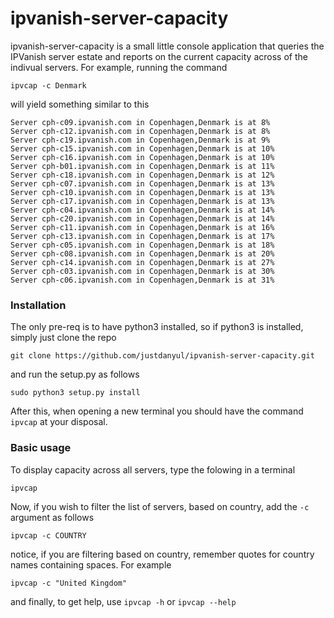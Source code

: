 # ipvanish-server-capacity

ipvanish-server-capacity is a small little console application that queries the IPVanish server estate and reports on the current capacity across of the indivual servers. For example, running the command

```
ipvcap -c Denmark
```
will yield something similar to this
```
Server cph-c09.ipvanish.com in Copenhagen,Denmark is at 8%
Server cph-c12.ipvanish.com in Copenhagen,Denmark is at 8%
Server cph-c19.ipvanish.com in Copenhagen,Denmark is at 9%
Server cph-c15.ipvanish.com in Copenhagen,Denmark is at 10%
Server cph-c16.ipvanish.com in Copenhagen,Denmark is at 10%
Server cph-b01.ipvanish.com in Copenhagen,Denmark is at 11%
Server cph-c18.ipvanish.com in Copenhagen,Denmark is at 12%
Server cph-c07.ipvanish.com in Copenhagen,Denmark is at 13%
Server cph-c10.ipvanish.com in Copenhagen,Denmark is at 13%
Server cph-c17.ipvanish.com in Copenhagen,Denmark is at 13%
Server cph-c04.ipvanish.com in Copenhagen,Denmark is at 14%
Server cph-c20.ipvanish.com in Copenhagen,Denmark is at 14%
Server cph-c11.ipvanish.com in Copenhagen,Denmark is at 16%
Server cph-c13.ipvanish.com in Copenhagen,Denmark is at 17%
Server cph-c05.ipvanish.com in Copenhagen,Denmark is at 18%
Server cph-c08.ipvanish.com in Copenhagen,Denmark is at 20%
Server cph-c14.ipvanish.com in Copenhagen,Denmark is at 27%
Server cph-c03.ipvanish.com in Copenhagen,Denmark is at 30%
Server cph-c06.ipvanish.com in Copenhagen,Denmark is at 31%
```

### Installation
The only pre-req is to have python3 installed, so if python3 is installed, simply just clone the repo
```
git clone https://github.com/justdanyul/ipvanish-server-capacity.git
```
and run the setup.py as follows
```
sudo python3 setup.py install
```
After this, when opening a new terminal you should have the command `ipvcap` at your disposal.

### Basic usage
To display capacity across all servers, type the folowing in a terminal
```
ipvcap
```
Now, if you wish to filter the list of servers, based on country, add the `-c` argument as follows
```
ipvcap -c COUNTRY
```
notice, if you are filtering based on country, remember quotes for country names containing spaces. For example
```
ipvcap -c "United Kingdom"
```
and finally, to get help, use `ipvcap -h` or `ipvcap --help`
